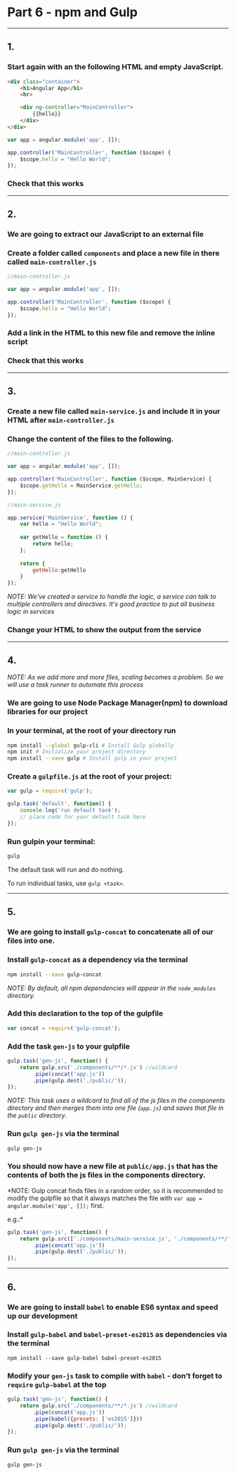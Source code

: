 # Part 6 - npm and Gulp
---
## 1.
### Start again with an the following HTML and empty JavaScript.

```html
<div class="container">
    <h1>Angular App</h1>
    <hr>

    <div ng-controller="MainController">
        {{hello}}
    </div>
</div>
```

```javascript
var app = angular.module('app', []);

app.controller('MainController', function ($scope) {
    $scope.hello = "Hello World";
});
```

### Check that this works
---
## 2.
### We are going to extract our JavaScript to an external file

### Create a folder called `components` and place a new file in there called `main-controller.js`
```javascript
//main-controller.js

var app = angular.module('app', []);

app.controller('MainController', function ($scope) {
    $scope.hello = "Hello World";
});
```

### Add a link in the HTML to this new file and remove the inline script

### Check that this works
---
## 3.
### Create a new file called `main-service.js` and include it in your HTML after `main-controller.js`

### Change the content of the files to the following.

```javascript
//main-controller.js

var app = angular.module('app', []);

app.controller('MainController', function ($scope, MainService) {
    $scope.getHello = MainService.getHello;
});
```

```javascript
//main-service.js

app.service('MainService', function () {
    var hello = "Hello World";
    
    var getHello = function () {
        return hello;
    };
    
    return {
        getHello:getHello
    }
});
```

*NOTE: We've created a service to handle the logic, a service can talk to multiple controllers and directives. 
It's good practice to put all business logic in services*

### Change your HTML to show the output from the service
---
## 4.
*NOTE: As we add more and more files, scaling becomes a problem. So we will use a task runner to automate this process*
 
### We are going to use Node Package Manager(npm) to download libraries for our project
### In your terminal, at the root of your directory run 

```bash
npm install --global gulp-cli # Install Gulp globally
npm init # Initialize your project directory
npm install --save gulp # Install gulp in your project
```

### Create a `gulpfile.js` at the root of your project:

```javascript
var gulp = require('gulp');

gulp.task('default', function() {
    console.log('run default task');
    // place code for your default task here
});
```

### Run gulpin your terminal:

```bash
gulp
```

The default task will run and do nothing.

To run individual tasks, use `gulp <task>`.

---
## 5.
### We are going to install `gulp-concat` to concatenate all of our files into one.

### Install `gulp-concat` as a dependency via the terminal

```bash
npm install --save gulp-concat
```

*NOTE: By default, all npm dependencies will appear in the `node_modules` directory.*


### Add this declaration to the top of the gulpfile
```javascript
var concat = require('gulp-concat'); 
```

### Add the task `gen-js` to your gulpfile

```javascript
gulp.task('gen-js', function() {
    return gulp.src('./components/**/*.js') //wildcard
        .pipe(concat('app.js'))
        .pipe(gulp.dest('./public/'));
});
```

*NOTE: This task uses a wildcard to find all of the js files in the components directory and then merges them into one file
 (`app.js`) and saves that file in the `public` directory.*

### Run `gulp gen-js` via the terminal

```bash
gulp gen-js
```

### You should now have a new file at `public/app.js` that has the contents of both the js files in the components directory.

*NOTE: Gulp concat finds files in a random order, so it is recommended to modify the gulpfile so that it always 
matches the file with `var app = angular.module('app', []);` first.

e.g.:*

```javascript
gulp.task('gen-js', function() {
    return gulp.src(['./components/main-service.js', './components/**/*.js']) //wildcard
        .pipe(concat('app.js'))
        .pipe(gulp.dest('./public/'));
});
```

---
## 6.
### We are going to install `babel` to enable ES6 syntax and speed up our development

### Install `gulp-babel` and `babel-preset-es2015` as dependencies via the terminal

```
npm install --save gulp-babel babel-preset-es2015
```

### Modify your `gen-js` task to compile with `babel` - don't forget to `require` `gulp-babel` at the top

```javascript
gulp.task('gen-js', function() {
    return gulp.src('./components/**/*.js') //wildcard
        .pipe(concat('app.js'))
        .pipe(babel({presets: ['es2015']}))
        .pipe(gulp.dest('./public/'));
});
```

### Run `gulp gen-js` via the terminal

```bash
gulp gen-js
```